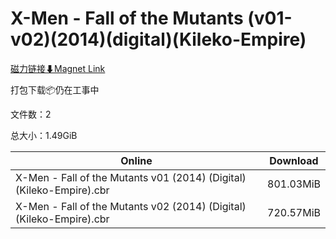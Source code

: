 # X-Men - Fall of the Mutants (v01-v02)(2014)(digital)(Kileko-Empire)

[磁力链接⬇Magnet Link](magnet:?xt=urn:btih:94436eaccc22c4e0cbfa876ce1fb47c32e07a8c4&dn=X-Men%20-%20Fall%20of%20the%20Mutants%20%28v01-v02%29%282014%29%28digital%29%28Kileko-Empire%29)

打包下载📦仍在工事中

文件数：2

总大小：1.49GiB

Online | Download
--- | ---
X-Men - Fall of the Mutants v01 (2014) (Digital) (Kileko-Empire).cbr | 801.03MiB
X-Men - Fall of the Mutants v02 (2014) (Digital) (Kileko-Empire).cbr | 720.57MiB